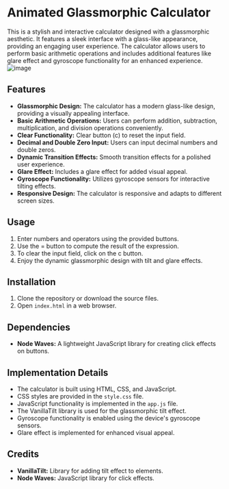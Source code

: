 # Animated Glassmorphic Calculator

This is a stylish and interactive calculator designed with a glassmorphic aesthetic. It features a sleek interface with a glass-like appearance, providing an engaging user experience. The calculator allows users to perform basic arithmetic operations and includes additional features like glare effect and gyroscope functionality for an enhanced experience.
![image](https://github.com/Ashutosh0x/Animated-Calculator/assets/161562995/6337d411-cea0-42a6-a911-e82c1260cfc3)

## Features
- **Glassmorphic Design:** The calculator has a modern glass-like design, providing a visually appealing interface.
- **Basic Arithmetic Operations:** Users can perform addition, subtraction, multiplication, and division operations conveniently.
- **Clear Functionality:** Clear button (c) to reset the input field.
- **Decimal and Double Zero Input:** Users can input decimal numbers and double zeros.
- **Dynamic Transition Effects:** Smooth transition effects for a polished user experience.
- **Glare Effect:** Includes a glare effect for added visual appeal.
- **Gyroscope Functionality:** Utilizes gyroscope sensors for interactive tilting effects.
- **Responsive Design:** The calculator is responsive and adapts to different screen sizes.

## Usage
1. Enter numbers and operators using the provided buttons.
2. Use the = button to compute the result of the expression.
3. To clear the input field, click on the c button.
4. Enjoy the dynamic glassmorphic design with tilt and glare effects.

## Installation
1. Clone the repository or download the source files.
2. Open `index.html` in a web browser.

## Dependencies
- **Node Waves:** A lightweight JavaScript library for creating click effects on buttons.

## Implementation Details
- The calculator is built using HTML, CSS, and JavaScript.
- CSS styles are provided in the `style.css` file.
- JavaScript functionality is implemented in the `app.js` file.
- The VanillaTilt library is used for the glassmorphic tilt effect.
- Gyroscope functionality is enabled using the device's gyroscope sensors.
- Glare effect is implemented for enhanced visual appeal.

## Credits
- **VanillaTilt:** Library for adding tilt effect to elements.
- **Node Waves:** JavaScript library for click effects.
